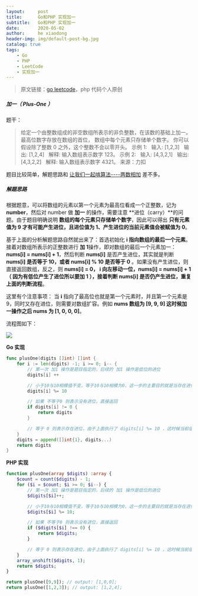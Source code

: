 ```yaml
---
layout:     post
title:      Go和PHP 实现加一
subtitle:   Go和PHP 实现加一
date:       2020-05-02
author:     he xiaodong
header-img: img/default-post-bg.jpg
catalog: true
tags:
    - Go
    - PHP
    - LeetCode
    - 实现加一
---
```


> 原文链接：[go leetcode](https://github.com/wx-satellite/go-leetcode)，php 代码个人原创

##### 加一（ Plus-One ）
题干：
>给定一个由整数组成的非空数组所表示的非负整数，在该数的基础上加一。
最高位数字存放在数组的首位， 数组中每个元素只存储单个数字。
你可以假设除了整数 0 之外，这个整数不会以零开头。
示例 1:
&nbsp;&nbsp;输入: [1,2,3]
&nbsp;&nbsp;输出: [1,2,4]
&nbsp;&nbsp;解释: 输入数组表示数字 123。
示例 2:
&nbsp;&nbsp;输入: [4,3,2,1]
&nbsp;&nbsp;输出: [4,3,2,2]
&nbsp;&nbsp;解释: 输入数组表示数字 4321。
来源：力扣

题目比较简单，解题思路和 [让我们一起啃算法----两数相加](https://learnku.com/articles/42985 "让我们一起啃算法----两数相加") 差不多。

##### 解题思路
根据题意，可以将数组的元素以第一个元素为最高位看成一个正整数，记为 **number**，然后对 number 做 **加一** 的操作，需要注意 **进位（carry）**的问题。由于题目明确说明 **数组的每个元素只存储单个数字**，因此可以得出 **只有元素值为 9 才有可能产生进位，且进位值为 1、产生进位的当前元素值会被赋值为 0**。

基于上面的分析解题思路自然就出来了：首选初始化 **i 指向数组的最后一个元素**。接着对数组所表示的正整数进行 **加 1**操作，即对数组的最后一个元素加一： **nums[i] = nums[i] + 1**，然后判断 **nums[i]** 是否产生进位，其实就是判断 **nums[i] 是否等于 10，或者 nums[i] % 10 是否等于 0** 。如果没有产生进位，则直接返回数组，反之，则 **nums[i] = 0， i 向左移动一位，nums[i] = nums[i] + 1（ 因为有低位产生了进位所以要加 1 ），接着判断 nums[i] 是否仍产生进位，重复上面的判断流程**。

这里有个注意事项： 当 **i** 指向了最高位也就是第一个元素时，并且第一个元素是 9，同时又存在进位，则需要对数组扩容。例如 **nums 数组为 [9, 9, 9] 这时候加一操作之后 nums 为 [1, 0, 0, 0]**。

流程图如下：

![](https://cdn.learnku.com/uploads/images/202004/26/21280/rGg3zeAdtC.jpg!large)

**Go 实现**
```go
func plusOne(digits []int) []int {
    for i := len(digits) -1; i >= 0; i-- {
        // 第一次 加1 操作是题目指定的，后续的 加1 操作是低位的进位
        digits[i] ++

        // 小于10与10相模值不变，等于10与10相模为0，这一步的主要目的就是当存在进位时当前值为 10 需要将其设置为 0
        digits[i] %= 10

        // 如果 不等于0 则表示没有进位，直接返回
        if digits[i] != 0 {
            return digits
        }

        // 等于 0 则表示存在进位，由于上面执行了 digits[i] %= 10 ，这时候当前值已经被设置为 0，后续 i-- 之后，执行 digits[i]++ ，是因为有进位需要加上
    }
    digits = append([]int{1}, digits...)
    return digits
}
```

**PHP 实现**
```php
function plusOne(array $digits) :array {
    $count = count($digits) - 1;
    for ($i = $count; $i >= 0; $i--) {
        // 第一次 加1 操作是题目指定的，后续的 加1 操作是低位的进位
        $digits[$i]++;

        // 小于10与10相模值不变，等于10与10相模为0，这一步的主要目的就是当存在进位时当前值为 10 需要将其设置为 0
        $digits[$i] %= 10;

        // 如果 不等于0 则表示没有进位，直接返回
        if ($digits[$i] !== 0) {
            return $digits;
        }

        // 等于 0 则表示存在进位，由于上面执行了 digits[i] %= 10 ，这时候当前值已经被设置为 0，后续 i-- 之后，执行 digits[i]++ ，是因为有进位需要加上
    }
    array_unshift($digits, 1);
    return $digits;
}

return plusOne([9,9]); // output: [1,0,0];
return plusOne([1,2,3]); // output: [1,2,4];
```
